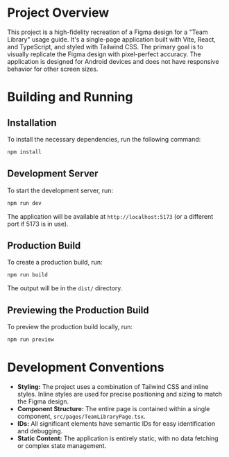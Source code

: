 # Project Overview

This project is a high-fidelity recreation of a Figma design for a "Team Library" usage guide. It's a single-page application built with Vite, React, and TypeScript, and styled with Tailwind CSS. The primary goal is to visually replicate the Figma design with pixel-perfect accuracy. The application is designed for Android devices and does not have responsive behavior for other screen sizes.

# Building and Running

## Installation

To install the necessary dependencies, run the following command:

```bash
npm install
```

## Development Server

To start the development server, run:

```bash
npm run dev
```

The application will be available at `http://localhost:5173` (or a different port if 5173 is in use).

## Production Build

To create a production build, run:

```bash
npm run build
```

The output will be in the `dist/` directory.

## Previewing the Production Build

To preview the production build locally, run:

```bash
npm run preview
```

# Development Conventions

*   **Styling:** The project uses a combination of Tailwind CSS and inline styles. Inline styles are used for precise positioning and sizing to match the Figma design.
*   **Component Structure:** The entire page is contained within a single component, `src/pages/TeamLibraryPage.tsx`.
*   **IDs:** All significant elements have semantic IDs for easy identification and debugging.
*   **Static Content:** The application is entirely static, with no data fetching or complex state management.
